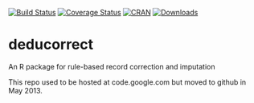 [![Build Status](https://travis-ci.org/data-cleaning/deducorrect.svg?branch=master)](https://travis-ci.org/data-cleaning/deducorrect)
[![Coverage Status](https://coveralls.io/repos/data-cleaning/deducorrect/badge.svg?branch=master&service=github)](https://coveralls.io/github/data-cleaning/deducorrect?branch=master)
[![CRAN](http://www.r-pkg.org/badges/version/deducorrect)](http://cran.r-project.org/package=deducorrect/)
[![Downloads](http://cranlogs.r-pkg.org/badges/deducorrect)](http://www.r-pkg.org/pkg/deducorrect) 



deducorrect
===========

An R package for rule-based record correction and imputation

This repo used to be hosted at code.google.com but moved to
github in May 2013.

